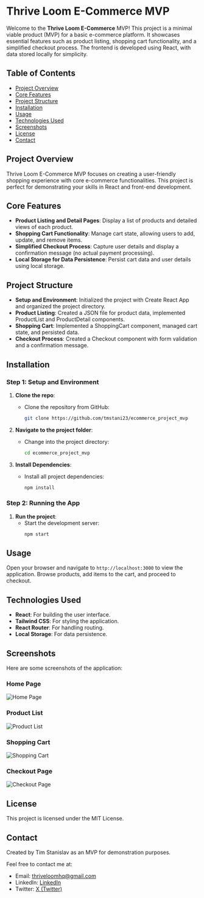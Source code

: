 # Thrive Loom E-Commerce MVP

Welcome to the **Thrive Loom E-Commerce** MVP! This project is a minimal viable product (MVP) for a basic e-commerce platform. It showcases essential features such as product listing, shopping cart functionality, and a simplified checkout process. The frontend is developed using React, with data stored locally for simplicity.

## Table of Contents

- [Project Overview](#project-overview)
- [Core Features](#core-features)
- [Project Structure](#project-structure)
- [Installation](#installation)
- [Usage](#usage)
- [Technologies Used](#technologies-used)
- [Screenshots](#screenshots)
- [License](#license)
- [Contact](#contact)

## Project Overview

Thrive Loom E-Commerce MVP focuses on creating a user-friendly shopping experience with core e-commerce functionalities. This project is perfect for demonstrating your skills in React and front-end development.

## Core Features

- **Product Listing and Detail Pages**: Display a list of products and detailed views of each product.
- **Shopping Cart Functionality**: Manage cart state, allowing users to add, update, and remove items.
- **Simplified Checkout Process**: Capture user details and display a confirmation message (no actual payment processing).
- **Local Storage for Data Persistence**: Persist cart data and user details using local storage.

## Project Structure

- **Setup and Environment**: Initialized the project with Create React App and organized the project directory.
- **Product Listing**: Created a JSON file for product data, implemented ProductList and ProductDetail components.
- **Shopping Cart**: Implemented a ShoppingCart component, managed cart state, and persisted data.
- **Checkout Process**: Created a Checkout component with form validation and a confirmation message.

## Installation

### Step 1: Setup and Environment

1. **Clone the repo**:
   - Clone the repository from GitHub:
     ```bash
     git clone https://github.com/tmstani23/ecommerce_project_mvp
     ```

2. **Navigate to the project folder**:
   - Change into the project directory:
     ```bash
     cd ecommerce_project_mvp
     ```

3. **Install Dependencies**:
   - Install all project dependencies:
     ```bash
     npm install
     ```

### Step 2: Running the App

1. **Run the project**:
   - Start the development server:
     ```bash
     npm start
     ```

## Usage

Open your browser and navigate to `http://localhost:3000` to view the application. Browse products, add items to the cart, and proceed to checkout.

## Technologies Used

- **React**: For building the user interface.
- **Tailwind CSS**: For styling the application.
- **React Router**: For handling routing.
- **Local Storage**: For data persistence.

## Screenshots

Here are some screenshots of the application:

### Home Page
![Home Page](src/product_images/homepage_screenshot.png)

### Product List
![Product List](src/product_images/productlist_screenshot.png)

### Shopping Cart
![Shopping Cart](src/product_images/shoppingcart_screenshot.png)

### Checkout Page
![Checkout Page](src/product_images/checkout_screenshot.png)

## License

This project is licensed under the MIT License.

## Contact

Created by Tim Stanislav as an MVP for demonstration purposes.

Feel free to contact me at:
- Email: [thriveloomhq@gmail.com](mailto:thriveloomhq@gmail.com)
- LinkedIn: [LinkedIn](https://www.linkedin.com)
- Twitter: [X (Twitter)](https://twitter.com)
